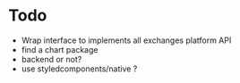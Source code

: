 # Todo

* Wrap interface to implements all exchanges platform API
* find a chart package
* backend or not?
* use styledcomponents/native ?
